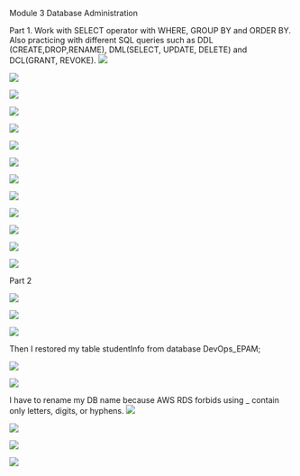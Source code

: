 Module 3 Database Administration


Part 1. Work with SELECT operator with WHERE, GROUP BY and ORDER BY. Also practicing with different SQL queries such as DDL (CREATE,DROP,RENAME), DML(SELECT, UPDATE, DELETE) and DCL(GRANT, REVOKE). 
![](https://github.com/Vorting/DevOps_online_Dnipro_2021Q2/blob/main/m3/task3/screenshots/create_DB.png)

![](https://github.com/Vorting/DevOps_online_Dnipro_2021Q2/blob/main/m3/task3/screenshots/create_DB_2.png)

![](https://github.com/Vorting/DevOps_online_Dnipro_2021Q2/blob/main/m3/task3/screenshots/ordered_by_SQL.png)

![](https://github.com/Vorting/DevOps_online_Dnipro_2021Q2/blob/main/m3/task3/screenshots/select_and_or_SQL.png)

![](https://github.com/Vorting/DevOps_online_Dnipro_2021Q2/blob/main/m3/task3/screenshots/select_and_where_SQL.png)

![](https://github.com/Vorting/DevOps_online_Dnipro_2021Q2/blob/main/m3/task3/screenshots/select_and_where_SQL_2.png)

![](https://github.com/Vorting/DevOps_online_Dnipro_2021Q2/blob/main/m3/task3/screenshots/create_admin.png)

![](https://github.com/Vorting/DevOps_online_Dnipro_2021Q2/blob/main/m3/task3/screenshots/create_select_to_user1.png)

![](https://github.com/Vorting/DevOps_online_Dnipro_2021Q2/blob/main/m3/task3/screenshots/denied_to_user1.png)

![](https://github.com/Vorting/DevOps_online_Dnipro_2021Q2/blob/main/m3/task3/screenshots/grants_for_user1.png)

![](https://github.com/Vorting/DevOps_online_Dnipro_2021Q2/blob/main/m3/task3/screenshots/revoke_drop_user1.png)

![](https://github.com/Vorting/DevOps_online_Dnipro_2021Q2/blob/main/m3/task3/screenshots/tables_in_mysql.png)

![](https://github.com/Vorting/DevOps_online_Dnipro_2021Q2/blob/main/m3/task3/screenshots/select_in_mysql.png)

Part 2

![](https://github.com/Vorting/DevOps_online_Dnipro_2021Q2/blob/main/m3/task3/screenshots/sql_delete.png)

![](https://github.com/Vorting/DevOps_online_Dnipro_2021Q2/blob/main/m3/task3/screenshots/sql_drop.png)

![](https://github.com/Vorting/DevOps_online_Dnipro_2021Q2/blob/main/m3/task3/screenshots/sql_dump.png)

Then I restored my table studentInfo from database DevOps_EPAM;

![](https://github.com/Vorting/DevOps_online_Dnipro_2021Q2/blob/main/m3/task3/screenshots/sql_restore.png)

![](https://github.com/Vorting/DevOps_online_Dnipro_2021Q2/blob/main/m3/task3/screenshots/sql_restore_part_2.png)

I have to rename my DB name because AWS RDS forbids using \_ contain only letters, digits, or hyphens. 
![](https://github.com/Vorting/DevOps_online_Dnipro_2021Q2/blob/main/m3/task3/screenshots/sql_rename_db.png)

![](https://github.com/Vorting/DevOps_online_Dnipro_2021Q2/blob/main/m3/task3/screenshots/sql_rds.png)

![](https://github.com/Vorting/DevOps_online_Dnipro_2021Q2/blob/main/m3/task3/screenshots/sql_rds_import_db1.png)

![](https://github.com/Vorting/DevOps_online_Dnipro_2021Q2/blob/main/m3/task3/screenshots/sql_rds_import_db2.png)
